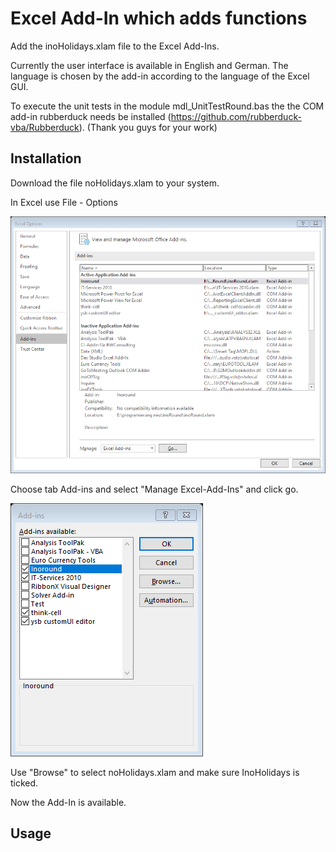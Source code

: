 # Excel Add-In which adds functions 

Add the inoHolidays.xlam file to the Excel Add-Ins.

Currently the user interface is available in English and German. The language is chosen by the add-in according to the language of the Excel GUI.

To execute the unit tests in the module mdl_UnitTestRound.bas the the COM add-in rubberduck needs be installed (https://github.com/rubberduck-vba/Rubberduck).
(Thank you guys for your work)

## Installation

Download the file noHolidays.xlam to your system.

In Excel use File - Options

![fileoptions](./images/fileoptions.png)

Choose tab Add-ins and select "Manage Excel-Add-Ins" and click go.

![addins](./images/addins.png)

Use "Browse" to select noHolidays.xlam and make sure InoHolidays is ticked.

Now the Add-In is available.

## Usage

